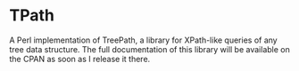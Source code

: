 TPath
=====

A Perl implementation of TreePath, a library for XPath-like queries of any tree data structure.
The full documentation of this library will be available on the CPAN as soon as I release
it there.
